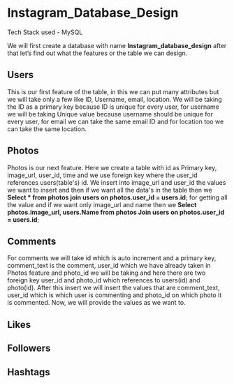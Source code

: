 # Instagram_Database_Design

Tech Stack used - MySQL

We will first create a database with name **Instagram_database_design**
after that let’s find out what the features or the table we can design.

## **Users**

This is our first feature of the table, in this we can put many attributes but we will take only a few like ID, Username, email, location. 
We will be taking the ID as a primary key because ID is unique for every user, for username we will be taking Unique value because username should be unique for every user, for email we can take the same email ID and for location too we can take the same location.


## **Photos**

Photos is our next feature. Here we create a table with id as Primary key, image_url, user_id, time and we use foreign key where the user_id references users(table's) id. We insert into image_url and user_id the values we want to insert and then if we want all the data's in the table then we **Select * from photos join users on photos.user_id = users.id**; for getting all the value and if we want only image_url and name then we **Select photos.image_url, users.Name from photos Join users on photos.user_id = users.id**;


## **Comments**

For comments we will take id which is auto increment and a primary key, comment_text is the comment, user_id which we have already taken in Photos feature and photo_id we will be taking  and here there are two foreign key user_id and photo_id which references to users(id) and photo(id). After this insert we will insert the values that are comment_text, user_id which is which user is commenting and photo_id on which photo it is commented. Now, we will provide the values as we want to.


## **Likes**


## **Followers**


## **Hashtags**








